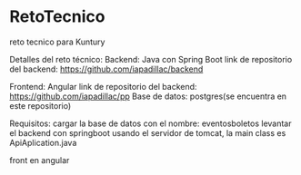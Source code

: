 # RetoTecnico
reto tecnico para Kuntury

Detalles del reto técnico:
Backend: Java con Spring Boot 
link de repositorio del backend: https://github.com/iapadillac/backend

Frontend: Angular
link de repositorio del backend: https://github.com/iapadillac/pp
Base de datos: postgres(se encuentra en este repositorio)

Requisitos:
cargar la base de datos con el nombre: eventosboletos
levantar el backend con springboot usando el servidor de tomcat, la main class es ApiAplication.java

front en angular

